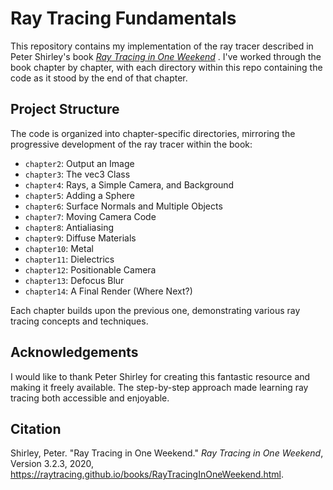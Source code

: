 # Ray Tracing Fundamentals

This repository contains my implementation of the ray tracer described in Peter Shirley's book [_Ray Tracing in One Weekend_](https://raytracing.github.io/books/RayTracingInOneWeekend.html)
. I've worked through the book chapter by chapter, with each directory within this repo containing the code as it stood by the end of that chapter.

## Project Structure

The code is organized into chapter-specific directories, mirroring the progressive development of the ray tracer within the book:

- `chapter2`: Output an Image 
- `chapter3`: The vec3 Class
- `chapter4`: Rays, a Simple Camera, and Background
- `chapter5`: Adding a Sphere
- `chapter6`: Surface Normals and Multiple Objects
- `chapter7`: Moving Camera Code 
- `chapter8`: Antialiasing
- `chapter9`: Diffuse Materials
- `chapter10`: Metal
- `chapter11`: Dielectrics
- `chapter12`: Positionable Camera 
- `chapter13`: Defocus Blur
- `chapter14`: A Final Render (Where Next?) 

Each chapter builds upon the previous one, demonstrating various ray tracing concepts and techniques.

## Acknowledgements

I would like to thank Peter Shirley for creating this fantastic resource and making it freely available. The step-by-step approach made learning ray tracing both accessible and enjoyable.

## Citation

Shirley, Peter. "Ray Tracing in One Weekend." _Ray Tracing in One Weekend_, Version 3.2.3, 2020, https://raytracing.github.io/books/RayTracingInOneWeekend.html.